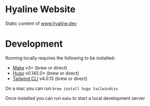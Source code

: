 # Hyaline Website
Static content of www.hyaline.dev

# Development
Running locally requires the following to be installed:

* [Make](www.gnu.org/software/make/) v3+ (brew or direct)
* [Hugo](https://gohugo.io/) v0.145.0+ (brew or direct)
* [Tailwind CLI](https://tailwindcss.com/docs/installation/tailwind-cli) v4.0.15 (brew or direct)

On a mac you can run `brew install hugo tailwindcss`

Once installed you can run `make` to start a local development server